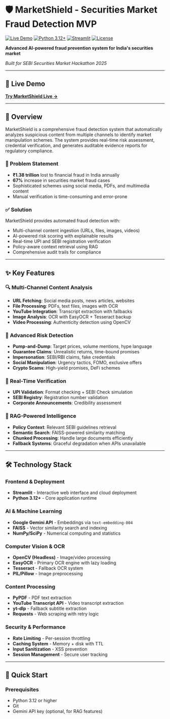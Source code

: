 # 🛡️ MarketShield - Securities Market Fraud Detection MVP

[![Live Demo](https://img.shields.io/badge/Live%20Demo-Streamlit%20Cloud-brightgreen)](https://appcom-swastidip-market-shield-app.streamlit.app/)
[![Python 3.12+](https://img.shields.io/badge/Python-3.12%2B-blue)](https://www.python.org/downloads/)
[![Streamlit](https://img.shields.io/badge/Streamlit-1.49.1%2B-red)](https://streamlit.io/)
[![License](https://img.shields.io/badge/License-MIT-green)](LICENSE)

**Advanced AI-powered fraud prevention system for India's securities market**

*Built for SEBI Securities Market Hackathon 2025*

---

## 🚀 Live Demo

**[Try MarketShield Live →](https://appcom-swastidip-market-shield-app.streamlit.app/)**

---

## 📖 Overview

MarketShield is a comprehensive fraud detection system that automatically analyzes suspicious content from multiple channels to identify market manipulation schemes. The system provides real-time risk assessment, credential verification, and generates auditable evidence reports for regulatory compliance.

### 🎯 Problem Statement
- **₹1.38 trillion** lost to financial fraud in India annually
- **67%** increase in securities market fraud cases
- Sophisticated schemes using social media, PDFs, and multimedia content
- Manual verification is time-consuming and error-prone

### ✅ Solution
MarketShield provides automated fraud detection with:
- Multi-channel content ingestion (URLs, files, images, videos)
- AI-powered risk scoring with explainable results  
- Real-time UPI and SEBI registration verification
- Policy-aware context retrieval using RAG
- Comprehensive audit trails for compliance

---

## ✨ Key Features

### 🔍 **Multi-Channel Content Analysis**
- **URL Fetching**: Social media posts, news articles, websites
- **File Processing**: PDFs, text files, images with OCR
- **YouTube Integration**: Transcript extraction with fallbacks
- **Image Analysis**: OCR with EasyOCR + Tesseract backup
- **Video Processing**: Authenticity detection using OpenCV

### 🧠 **Advanced Risk Detection**
- **Pump-and-Dump**: Target prices, volume mentions, hype language
- **Guarantee Claims**: Unrealistic returns, time-bound promises
- **Impersonation**: SEBI/RBI claims, fake credentials
- **Social Manipulation**: Urgency tactics, FOMO, exclusive offers
- **Crypto Scams**: High-yield promises, DeFi schemes

### 🔐 **Real-Time Verification**
- **UPI Validation**: Format checking + SEBI Check simulation
- **SEBI Registry**: Registration number validation
- **Corporate Announcements**: Credibility assessment

### 🤖 **RAG-Powered Intelligence**
- **Policy Context**: Relevant SEBI guidelines retrieval
- **Semantic Search**: FAISS-powered similarity matching
- **Chunked Processing**: Handle large documents efficiently
- **Fallback Systems**: Graceful degradation when APIs unavailable

---

## 🛠️ Technology Stack

### **Frontend & Deployment**
- **Streamlit** - Interactive web interface and cloud deployment
- **Python 3.12+** - Core application runtime

### **AI & Machine Learning**
- **Google Gemini API** - Embeddings via `text-embedding-004`
- **FAISS** - Vector similarity search and indexing
- **NumPy/SciPy** - Numerical computing and statistics

### **Computer Vision & OCR**
- **OpenCV (Headless)** - Image/video processing
- **EasyOCR** - Primary OCR engine with lazy loading
- **Tesseract** - Fallback OCR system
- **PIL/Pillow** - Image preprocessing

### **Content Processing**
- **PyPDF** - PDF text extraction
- **YouTube Transcript API** - Video transcript extraction
- **yt-dlp** - Fallback subtitle extraction
- **Requests** - Web scraping with retry logic

### **Security & Performance**
- **Rate Limiting** - Per-session throttling
- **Caching System** - Memory + disk with TTL
- **Input Sanitization** - XSS prevention
- **Session Management** - Secure user tracking

---

## 🚀 Quick Start

### Prerequisites
- Python 3.12 or higher
- Git
- Gemini API key (optional, for RAG features)


